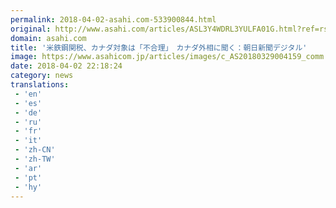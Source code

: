 ```yaml
---
permalink: 2018-04-02-asahi.com-533900844.html
original: http://www.asahi.com/articles/ASL3Y4WDRL3YULFA01G.html?ref=rss
domain: asahi.com
title: '米鉄鋼関税、カナダ対象は「不合理」　カナダ外相に聞く：朝日新聞デジタル'
image: https://www.asahicom.jp/articles/images/c_AS20180329004159_comm.jpg
date: 2018-04-02 22:18:24
category: news
translations: 
 - 'en'
 - 'es'
 - 'de'
 - 'ru'
 - 'fr'
 - 'it'
 - 'zh-CN'
 - 'zh-TW'
 - 'ar'
 - 'pt'
 - 'hy'
---
```


